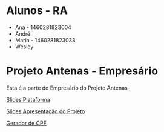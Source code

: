 # Alunos - RA

* Ana - 1460281823004
* André
* Maria - 1460281823033
* Wesley

# Projeto Antenas - Empresário

Esta é a parte do Empresário do Projeto Antenas

[Slides Plataforma](
https://docs.google.com/presentation/d/1bn0DkeJ3zxFEXiUL9zu4jwgwxfYi89Eq7zq-_P8YfH4/edit#slide=id.g6c60a8865b_0_41)

[Slides Apresentação do Projeto](
https://docs.google.com/presentation/d/1VVbrHkudAi9k5q97nC-uFb0a0IMOPBBZB769pNmvCfk/edit#slide=id.g5e5b22e464_0_0)

[Gerador de CPF](https://www.4devs.com.br/gerador_de_cpf)
